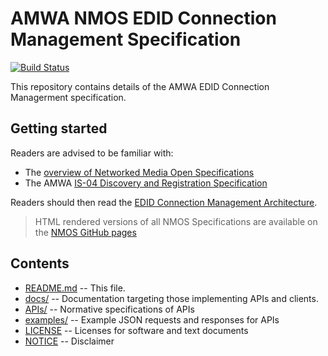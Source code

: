 # AMWA NMOS EDID Connection Management Specification

[![Build Status](https://travis-ci.com/AMWA-TV/nmos-edid-connection-management.svg?branch=v1.0-dev)](https://travis-ci.com/AMWA-TV/nmos-edid-connection-management)

This repository contains details of the AMWA EDID Connection Managerment specification.

## Getting started

Readers are advised to be familiar with:

- The [overview of Networked Media Open Specifications](https://amwa-tv.github.io/nmos)
- The AMWA [IS-04 Discovery and Registration Specification](https://amwa-tv.github.io/nmos-discovery-registration)

Readers should then read the [EDID Connection Management Architecture](docs/1.0.%20Architecture.md).


> HTML rendered versions of all NMOS Specifications are available on the [NMOS GitHub pages](https://amwa-tv.github.io/nmos)

## Contents

- [README.md](README.md) -- This file.
- [docs/](docs/) -- Documentation targeting those implementing APIs and clients.
- [APIs/](APIs/) -- Normative specifications of APIs
- [examples/](examples/) -- Example JSON requests and responses for APIs
- [LICENSE](LICENSE) -- Licenses for software and text documents
- [NOTICE](NOTICE) -- Disclaimer
